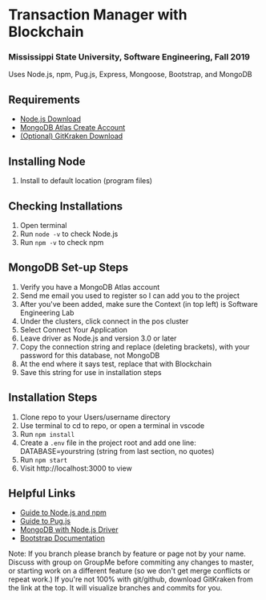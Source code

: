# Transaction Manager with Blockchain
### Mississippi State University, Software Engineering, Fall 2019
Uses Node.js, npm, Pug.js, Express, Mongoose, Bootstrap, and MongoDB

## Requirements

* [Node.js Download](https://nodejs.org/en/download/)
* [MongoDB Atlas Create Account](https://www.mongodb.com/cloud/atlas)
* [(Optional) GitKraken Download](https://www.gitkraken.com/download)

## Installing Node
1. Install to default location (program files)

## Checking Installations
1. Open terminal
2. Run `node -v` to check Node.js
3. Run `npm -v` to check npm

## MongoDB Set-up Steps
1. Verify you have a MongoDB Atlas account
2. Send me email you used to register so I can add you to the project
3. After you've been added, make sure the Context (in top left) is Software Engineering Lab
4. Under the clusters, click connect in the pos cluster
5. Select Connect Your Application
6. Leave driver as Node.js and version 3.0 or later
7. Copy the connection string and replace <password> (deleting brackets), with your password for this database, not MongoDB
8. At the end where it says test, replace that with Blockchain
9. Save this string for use in installation steps

## Installation Steps

1. Clone repo to your Users/username directory
2. Use terminal to cd to repo, or open a terminal in vscode
2. Run `npm install`
3. Create a `.env` file in the project root and add one line: DATABASE=yourstring (string from last section, no quotes)
5. Run `npm start`
6. Visit http://localhost:3000 to view

## Helpful Links
* [Guide to Node.js and npm](https://www.sitepoint.com/beginners-guide-node-package-manager/)
* [Guide to Pug.js](https://itnext.io/pug-js-to-make-your-life-easier-with-html-templates-9c62273626e0)
* [MongoDB with Node.js Driver](https://docs.mongodb.com/ecosystem/drivers/node/)
* [Bootstrap Documentation](https://getbootstrap.com/docs/4.3/getting-started/introduction/)

Note: If you branch please branch by feature or page not by your name. Discuss with group on GroupMe before commiting any changes to master, or starting work on a different feature (so we don't get merge conflicts or repeat work.) If you're not 100% with git/github, download GitKraken from the link at the top. It will visualize branches and commits for you.
